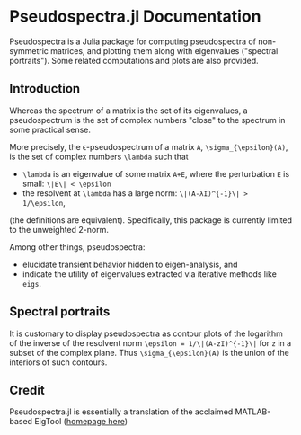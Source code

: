 # Pseudospectra.jl Documentation

Pseudospectra is a Julia package for computing pseudospectra of
non-symmetric matrices, and plotting them along with eigenvalues
("spectral portraits"). Some related computations and plots are
also provided.

## Introduction
Whereas the spectrum of a matrix is the set of its eigenvalues,
a pseudospectrum is the set of complex numbers "close" to the spectrum
in some practical sense.

More precisely, the ϵ-pseudospectrum of a matrix `A`, ``\sigma_{\epsilon}(A)``,
is the set of complex numbers ``\lambda`` such that
* ``\lambda`` is an eigenvalue of some matrix ``A+E``, where the perturbation ``E`` is small: ``\|E\| < \epsilon``
* the resolvent at ``\lambda`` has a large norm: ``\|(A-λI)^{-1}\| > 1/\epsilon``,

(the definitions are equivalent).
Specifically, this package is currently limited to the unweighted 2-norm.

Among other things, pseudospectra:
* elucidate transient behavior hidden to eigen-analysis, and
* indicate the utility of eigenvalues extracted via iterative methods like `eigs`.

## Spectral portraits
It is customary to display pseudospectra as contour plots of the logarithm
of the inverse of the resolvent norm ``\epsilon = 1/\|(A-zI)^{-1}\|`` for ``z``
in a subset of the complex plane. Thus ``\sigma_{\epsilon}(A)`` is the union
of the interiors of such contours.

## Credit
Pseudospectra.jl is essentially a translation of the acclaimed MATLAB-based EigTool
([homepage here](http://www.comlab.ox.ac.uk/pseudospectra/eigtool))

